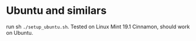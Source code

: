 # Ubuntu and similars

run sh `./setup_ubuntu.sh`. Tested on Linux Mint 19.1 Cinnamon, should work on Ubuntu.
